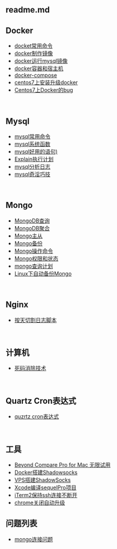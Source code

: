 ## readme.md

## Docker
- [docket常用命令](https://github.com/xinput123/docs/blob/master/docker/docker%E5%91%BD%E4%BB%A4.md)
- [docker制作镜像](https://github.com/xinput123/docs/blob/master/docker/docker%E5%88%B6%E4%BD%9C%E9%95%9C%E5%83%8F.md)
- [docker运行mysql镜像](https://github.com/xinput123/docs/blob/master/docker/docker%E8%BF%90%E8%A1%8Cmysql%E9%95%9C%E5%83%8F.md)
- [docker容器和宿主机](https://github.com/xinput123/docs/blob/master/docker/docker%E5%AE%B9%E5%99%A8%E5%92%8C%E5%AE%BF%E4%B8%BB%E6%9C%BA.md)
- [docker-compose](https://github.com/xinput123/docs/blob/master/docker/docker-compose.md)
- [centos7上安装升级docker](https://github.com/xinput123/docs/blob/master/docker/centos7%E4%B8%8A%E5%AE%89%E8%A3%85%E5%8D%87%E7%BA%A7docker.md)
- [Centos7上Docker的bug](https://github.com/xinput123/docs/blob/master/docker/Centos7%E4%B8%8ADocker%E7%9A%84bug.md)


</br>

## Mysql
- [mysql常用命令](https://github.com/xinput123/docs/blob/master/mysql/mysql%E5%B8%B8%E7%94%A8%E5%91%BD%E4%BB%A4.md)
- [mysql系统函数](https://github.com/xinput123/docs/blob/master/mysql/mysql%E7%B3%BB%E7%BB%9F%E5%87%BD%E6%95%B0.md)
- [mysql好用的语句)](https://github.com/xinput123/docs/blob/master/mysql/mysql%E5%A5%BD%E7%94%A8%E7%9A%84%E8%AF%AD%E5%8F%A5.md)
- [Explain执行计划](https://github.com/xinput123/docs/blob/master/mysql/Explain.md)
- [mysql分析日志](https://github.com/xinput123/docs/blob/master/mysql/mysql%E5%88%86%E6%9E%90%E6%97%A5%E5%BF%97.md)
- [mysql奇淫巧技](https://github.com/xinput123/docs/blob/master/mysql/mysql%E5%A5%87%E6%B7%AB%E5%B7%A7%E6%8A%80.md)

</br>

## Mongo
- [MongoDB查询](https://github.com/xinput123/docs/blob/master/mongo/MongoDB%E6%9F%A5%E8%AF%A2.md)
- [MongoDB聚合](https://github.com/xinput123/docs/blob/master/mongo/MongoDB%E8%81%9A%E5%90%88.md)
- [Mongo主从](https://github.com/xinput123/docs/blob/master/mongo/Mongo%E4%B8%BB%E4%BB%8E.md)
- [Mongo备份](https://github.com/xinput123/docs/blob/master/mongo/mongo%E5%A4%87%E4%BB%BD.md)
- [Mongo操作命令](https://github.com/xinput123/docs/blob/master/mongo/mongo%E6%93%8D%E4%BD%9C%E5%91%BD%E4%BB%A4.md)
- [Mongo权限和状态](https://github.com/xinput123/docs/blob/master/mongo/mongo%E6%9D%83%E9%99%90%E5%92%8C%E7%8A%B6%E6%80%81.md)
- [mongo查询计划](https://github.com/xinput123/docs/blob/master/mongo/mongo%E6%9F%A5%E8%AF%A2%E8%AE%A1%E5%88%92.md)
- [Linux下自动备份Mongo](https://github.com/xinput123/docs/blob/master/mongo/Linux%E4%B8%8B%E8%87%AA%E5%8A%A8%E5%A4%87%E4%BB%BDMongo.md)

</br>

## Nginx
- [按天切割日志脚本](https://github.com/xinput123/docs/blob/master/Nginx/nginx%E6%97%A5%E5%BF%97%E6%8C%89%E5%A4%A9%E5%88%86%E5%89%B2.md)


</br>

## 计算机
- [死码消除技术](https://github.com/xinput123/docs/blob/master/%E8%AE%A1%E7%AE%97%E6%9C%BA/%E6%AD%BB%E7%A0%81%E6%B6%88%E9%99%A4.md)

<br/>

## Quartz Cron表达式
- [quzrtz cron表达式](https://github.com/xinput123/docs/blob/master/quartz/cron%E8%A1%A8%E8%BE%BE%E5%BC%8F.md)

<br/>

## 工具
- [Beyond Compare Pro for Mac 无限试用](https://github.com/xinput123/docs/blob/master/%E5%B7%A5%E5%85%B7/Mac/Beyond%20Compare%20Pro%20for%20Mac%20%E6%97%A0%E9%99%90%E8%AF%95%E7%94%A8.md)
- [Docker搭建Shadowsocks](https://github.com/xinput123/docs/blob/master/%E5%B7%A5%E5%85%B7/Mac/Docker%E6%90%AD%E5%BB%BAShadowsocks.md)
- [VPS搭建ShadowSocks](https://github.com/xinput123/docs/blob/master/%E5%B7%A5%E5%85%B7/Mac/VPS%E6%90%AD%E5%BB%BAShadowSocks.md)
- [Xcode编译sequelPro项目](https://github.com/xinput123/docs/blob/master/%E5%B7%A5%E5%85%B7/Mac/Xcode%E7%BC%96%E8%AF%91sequelPro%E9%A1%B9%E7%9B%AE.md)
- [iTerm2保持ssh连接不断开](https://github.com/xinput123/docs/blob/master/%E5%B7%A5%E5%85%B7/Mac/iTerm2%E4%BF%9D%E6%8C%81ssh%E8%BF%9E%E6%8E%A5%E4%B8%8D%E6%96%AD%E5%BC%80.md)
- [chrome关闭自动升级](https://github.com/xinput123/docs/blob/master/%E5%B7%A5%E5%85%B7/Mac/chrome%E5%85%B3%E9%97%AD%E8%87%AA%E5%8A%A8%E5%8D%87%E7%BA%A7.md)


## 问题列表
- [mongo连接问题](https://github.com/xinput123/docs/blob/master/%E9%97%AE%E9%A2%98%E4%B8%80%E8%A7%88%E8%A1%A8/mongo%E8%BF%9E%E6%8E%A5%E9%97%AE%E9%A2%98.md)

















